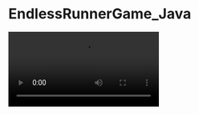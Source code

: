# EndlessRunnerGame_Java

<video src="https://github.com/Alex01234/EndlessRunnerGame_Java/blob/master/endless_runner_demonstration.mp4"></video>
